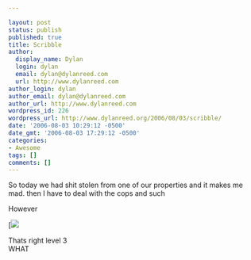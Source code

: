 ```yaml
---

layout: post
status: publish
published: true
title: Scribble
author:
  display_name: Dylan
  login: dylan
  email: dylan@dylanreed.com
  url: http://www.dylanreed.com
author_login: dylan
author_email: dylan@dylanreed.com
author_url: http://www.dylanreed.com
wordpress_id: 226
wordpress_url: http://www.dylanreed.org/2006/08/03/scribble/
date: '2006-08-03 10:29:12 -0500'
date_gmt: '2006-08-03 17:29:12 -0500'
categories:
- Awesome
tags: []
comments: []
---
```


So today we had shit stolen from one of our properties and it makes me mad. then I have to deal with the cops and such

However

[[![][1]][2]

   [1]: http://www.jmtb02.com/scribble/45686396.jpg
   [2]: http://www.armorgames.com/games/scribble.html

Thats right level 3  
WHAT
